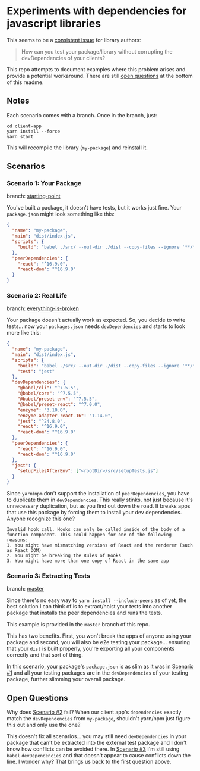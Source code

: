 # Experiments with dependencies for javascript libraries

This seems to be a [consistent issue](https://github.com/yarnpkg/yarn/issues/1503) for library authors:

> How can you test your package/library without corrupting the devDependencies of your clients?

This repo attempts to document examples where this problem arises and provide a potential workaround. There are still [open questions](#open-questions) at the bottom of this readme.

## Notes

Each scenario comes with a branch. Once in the branch, just:

```
cd client-app
yarn install --force
yarn start
```

This will recompile the library (`my-package`) and reinstall it.

## Scenarios

### Scenario 1: Your Package

branch: [starting-point](https://github.com/jamstooks/package-peer-dependencies/tree/starting-point)

You've built a package, it doesn't have tests, but it works just fine. Your `package.json` might look something like this:

```json
{
  "name": "my-package",
  "main": "dist/index.js",
  "scripts": {
    "build": "babel ./src/ --out-dir ./dist --copy-files --ignore '**/*.test.js'"
  },
  "peerDependencies": {
    "react": "^16.9.0",
    "react-dom": "^16.9.0"
  }
}
```

### Scenario 2: Real Life

branch: [everything-is-broken](https://github.com/jamstooks/package-peer-dependencies/tree/everything-is-broken)

Your package doesn't actually work as expected. So, you decide to write tests... now your `packages.json` needs `devDependencies` and starts to look more like this:

```json
{
  "name": "my-package",
  "main": "dist/index.js",
  "scripts": {
    "build": "babel ./src/ --out-dir ./dist --copy-files --ignore '**/*.test.js'",
    "test": "jest"
  },
  "devDependencies": {
    "@babel/cli": "^7.5.5",
    "@babel/core": "^7.5.5",
    "@babel/preset-env": "^7.5.5",
    "@babel/preset-react": "^7.0.0",
    "enzyme": "3.10.0",
    "enzyme-adapter-react-16": "1.14.0",
    "jest": "^24.8.0",
    "react": "^16.9.0",
    "react-dom": "^16.9.0"
  },
  "peerDependencies": {
    "react": "^16.9.0",
    "react-dom": "^16.9.0"
  },
  "jest": {
    "setupFilesAfterEnv": ["<rootDir>/src/setupTests.js"]
  }
}
```

Since `yarn`/`npm` don't support the installation of `peerDependencies`, you have to duplicate them in `devDependencies`. This really stinks, not just because it's unnecessary duplication, but as you find out down the road. It breaks apps that use this package by forcing them to install your dev dependencies. Anyone recognize this one?

```
Invalid hook call. Hooks can only be called inside of the body of a function component. This could happen for one of the following reasons:
1. You might have mismatching versions of React and the renderer (such as React DOM)
2. You might be breaking the Rules of Hooks
3. You might have more than one copy of React in the same app
```

### Scenario 3: Extracting Tests

branch: [master](https://github.com/jamstooks/package-peer-dependencies/tree/master)

Since there's no easy way to `yarn install --include-peers` as of yet, the best solution I can think of is to extract/hoist your tests into another package that installs the peer dependencies and runs the tests.

This example is provided in the `master` branch of this repo.

This has two benefits. First, you won't break the apps of anyone using your package and second, you will also be e2e testing your package... ensuring that your `dist` is built properly, you're exporting all your components correctly and that sort of thing.

In this scenario, your package's `package.json` is as slim as it was in [Scenario #1](#scenario-1-your-package) and all your testing packages are in the `devDependencies` of your testing package, further slimming your overall package.

## Open Questions

Why does [Scenario #2](#scenario-2-real-life) fail? When our client app's `dependencies` exactly match the `devDependencies` from `my-package`, shouldn't yarn/npm just figure this out and only use the one?

This doesn't fix all scenarios... you may still need `devDependencies` in your package that can't be extracted into the external test package and I don't know how conflicts can be avoided there. In [Scenario #3](#scenario-3-extracting-tests) I'm still using `babel` `devDependencies` and that doesn't appear to cause conflicts down the line. I wonder why? That brings us back to the first question above.
